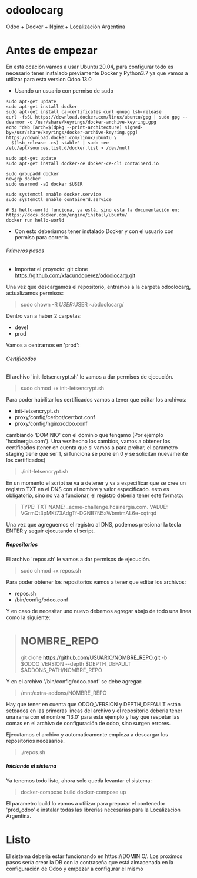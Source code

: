 # odoolocarg
Odoo + Docker + Nginx + Localización Argentina

# Antes de empezar
En esta ocación vamos a usar Ubuntu 20.04, para configurar todo es necesario tener instalado previamente Docker y Python3.7 ya que vamos a utilizar para esta version Odoo 13.0
- Usando un usuario con permiso de sudo
```
sudo apt-get update
sudo apt-get install docker
sudo apt-get install ca-certificates curl gnupg lsb-release
curl -fsSL https://download.docker.com/linux/ubuntu/gpg | sudo gpg --dearmor -o /usr/share/keyrings/docker-archive-keyring.gpg
echo "deb [arch=$(dpkg --print-architecture) signed-by=/usr/share/keyrings/docker-archive-keyring.gpg] https://download.docker.com/linux/ubuntu \
  $(lsb_release -cs) stable" | sudo tee /etc/apt/sources.list.d/docker.list > /dev/null

sudo apt-get update
sudo apt-get install docker-ce docker-ce-cli containerd.io

sudo groupadd docker
newgrp docker
sudo usermod -aG docker $USER

sudo systemctl enable docker.service
sudo systemctl enable containerd.service

# Si hello-world funciona, ya está. sino esta la documentación en: https://docs.docker.com/engine/install/ubuntu/
docker run hello-world
```
- Con esto deberiamos tener instalado Docker y con el usuario con permiso para correrlo.

###### Primeros pasos
- Importar el proyecto: git clone https://github.com/xfacundoperez/odoolocarg.git

Una vez que descargamos el repositorio, entramos a la carpeta odoolocarg, actualizamos permisos:

> sudo chown -R $USER:$USER ~/odoolocarg/

Dentro van a haber 2 carpetas:

- devel
- prod

Vamos a centrarnos en 'prod':

###### Certificados
El archivo 'init-letsencrypt.sh' le vamos a dar permisos de ejecución.

> sudo chmod +x init-letsencrypt.sh

Para poder habilitar los certificados vamos a tener que editar los archivos:

- init-letsencrypt.sh
- proxy/config/cerbot/certbot.conf
- proxy/config/nginx/odoo.conf

cambiando 'DOMINIO' con el dominio que tengamo (Por ejemplo 'hcsinergia.com'). Una vez hecho los cambios, vamos a obtener los certificados (tener en cuenta que si vamos a para probar, el parametro staging tiene que ser 1, si funciona se pone en 0 y se solicitan nuevamente los certificados)

> ./init-letsencrypt.sh

En un momento el script se va a detener y va a especificar que se cree un registro TXT en el DNS con el nombre y valor especificado. esto es obligatorio, sino no va a funcionar, el registro deberia tener este formato:

> TYPE: TXT
> NAME: _acme-challenge.hcsinergia.com.
> VALUE: VGrmQt3pMKt73AdgTf-DGNB7N5aWbmtmAL6e-cqtrqd

Una vez que agreguemos el registro al DNS, podemos presionar la tecla ENTER y seguir ejecutando el script.

##### Repositorios
El archivo 'repos.sh' le vamos a dar permisos de ejecución.

> sudo chmod +x repos.sh

Para poder obtener los repositorios vamos a tener que editar los archivos:

- repos.sh
- /bin/config/odoo.conf

Y en caso de necesitar uno nuevo debemos agregar abajo de todo una linea como la siguiente:

> # NOMBRE_REPO
> git clone https://github.com/USUARIO/NOMBRE_REPO.git -b $ODOO_VERSION --depth $DEPTH_DEFAULT $ADDONS_PATH/NOMBRE_REPO

Y en el archivo '/bin/config/odoo.conf' se debe agregar:

> /mnt/extra-addons/NOMBRE_REPO

Hay que tener en cuenta que ODOO_VERSION y DEPTH_DEFAULT están seteados en las primeras lineas del archivo y el repositorio deberia tener una rama con el nombre '13.0' para este ejemplo y hay que respetar las comas en el archivo de configuración de odoo, sino surgen errores.

Ejecutamos el archivo y automaticamente empieza a descargar los repositorios necesarios.

> ./repos.sh

##### Iniciando el sistema
Ya tenemos todo listo, ahora solo queda levantar el sistema:

> docker-compose build
> docker-compose up

El parametro build lo vamos a utilizar para preparar el contenedor 'prod_odoo' e instalar todas las librerias necesarias para la Localización Argentina.


# Listo
El sistema deberia estár funcionando en https://DOMINIO/. Los proximos pasos sería crear la DB con la contraseña que está almacenada en la configuración de Odoo y empezar a configurar el mismo


